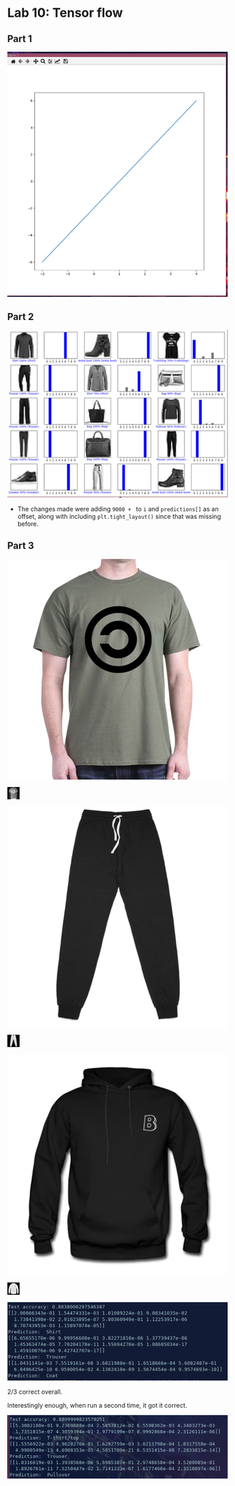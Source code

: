 # Lab 10: Tensor flow

## Part 1

![](../../resources/lab10-part1.png)

## Part 2

![](../../resources/lab10-part2.png)

* The changes made were adding `9000 + ` to `i` and `predictions[]` as an offset, along with including `plt.tight_layout()` since that was missing before.

## Part 3

![](shirt.jpg)

![](small_shirt.png)

![](pants.png)

![](small_pants.png)

![](hoodie.png)

![](small_hoodie.png)

![](../../resources/lab10-part3.png)

2/3 correct overall.

Interestingly enough, when run a second time, it got it correct.

![](../../resources/lab10-part4.png)
